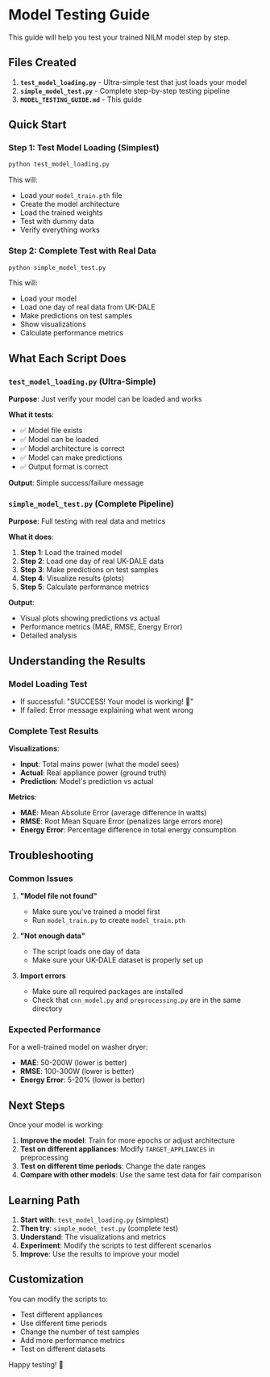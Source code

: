 # Model Testing Guide

This guide will help you test your trained NILM model step by step.

## Files Created

1. **`test_model_loading.py`** - Ultra-simple test that just loads your model
2. **`simple_model_test.py`** - Complete step-by-step testing pipeline
3. **`MODEL_TESTING_GUIDE.md`** - This guide

## Quick Start

### Step 1: Test Model Loading (Simplest)

```bash
python test_model_loading.py
```

This will:
- Load your `model_train.pth` file
- Create the model architecture
- Load the trained weights
- Test with dummy data
- Verify everything works

### Step 2: Complete Test with Real Data

```bash
python simple_model_test.py
```

This will:
- Load your model
- Load one day of real data from UK-DALE
- Make predictions on test samples
- Show visualizations
- Calculate performance metrics

## What Each Script Does

### `test_model_loading.py` (Ultra-Simple)

**Purpose**: Just verify your model can be loaded and works

**What it tests**:
- ✅ Model file exists
- ✅ Model can be loaded
- ✅ Model architecture is correct
- ✅ Model can make predictions
- ✅ Output format is correct

**Output**: Simple success/failure message

### `simple_model_test.py` (Complete Pipeline)

**Purpose**: Full testing with real data and metrics

**What it does**:
1. **Step 1**: Load the trained model
2. **Step 2**: Load one day of real UK-DALE data
3. **Step 3**: Make predictions on test samples
4. **Step 4**: Visualize results (plots)
5. **Step 5**: Calculate performance metrics

**Output**: 
- Visual plots showing predictions vs actual
- Performance metrics (MAE, RMSE, Energy Error)
- Detailed analysis

## Understanding the Results

### Model Loading Test
- If successful: "SUCCESS! Your model is working! 🎉"
- If failed: Error message explaining what went wrong

### Complete Test Results

**Visualizations**:
- **Input**: Total mains power (what the model sees)
- **Actual**: Real appliance power (ground truth)
- **Prediction**: Model's prediction vs actual

**Metrics**:
- **MAE**: Mean Absolute Error (average difference in watts)
- **RMSE**: Root Mean Square Error (penalizes large errors more)
- **Energy Error**: Percentage difference in total energy consumption

## Troubleshooting

### Common Issues

1. **"Model file not found"**
   - Make sure you've trained a model first
   - Run `model_train.py` to create `model_train.pth`

2. **"Not enough data"**
   - The script loads one day of data
   - Make sure your UK-DALE dataset is properly set up

3. **Import errors**
   - Make sure all required packages are installed
   - Check that `cnn_model.py` and `preprocessing.py` are in the same directory

### Expected Performance

For a well-trained model on washer dryer:
- **MAE**: 50-200W (lower is better)
- **RMSE**: 100-300W (lower is better)
- **Energy Error**: 5-20% (lower is better)

## Next Steps

Once your model is working:

1. **Improve the model**: Train for more epochs or adjust architecture
2. **Test on different appliances**: Modify `TARGET_APPLIANCES` in preprocessing
3. **Test on different time periods**: Change the date ranges
4. **Compare with other models**: Use the same test data for fair comparison

## Learning Path

1. **Start with**: `test_model_loading.py` (simplest)
2. **Then try**: `simple_model_test.py` (complete test)
3. **Understand**: The visualizations and metrics
4. **Experiment**: Modify the scripts to test different scenarios
5. **Improve**: Use the results to improve your model

## Customization

You can modify the scripts to:
- Test different appliances
- Use different time periods
- Change the number of test samples
- Add more performance metrics
- Test on different datasets

Happy testing! 🚀
